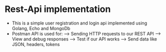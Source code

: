 # Rest-Api implementation
- This is a simple user registration and login api implemented using Golang, Echo and MongoDb 
- Postman API is used for:
--> Sending HTTP requests to our REST API
--> View and debug responses
--> Test if our API works 
--> Send data like JSON, headers, tokens            